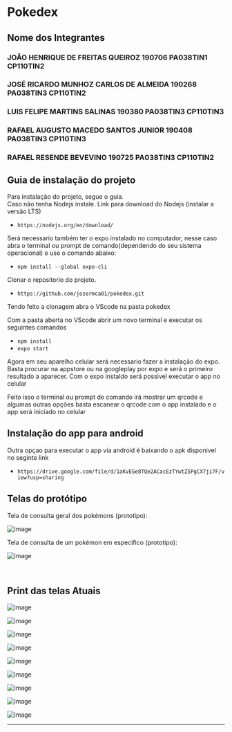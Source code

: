 # Pokedex

## Nome dos Integrantes
### JOÃO HENRIQUE DE FREITAS QUEIROZ 190706 PA038TIN1 CP110TIN2 
### JOSÉ RICARDO MUNHOZ CARLOS DE ALMEIDA 190268 PA038TIN3 CP110TIN2 
### LUIS FELIPE MARTINS SALINAS 190380 PA038TIN3 CP110TIN3
### RAFAEL AUGUSTO MACEDO SANTOS JUNIOR 190408 PA038TIN3 CP110TIN3
### RAFAEL RESENDE BEVEVINO 190725 PA038TIN3 CP110TIN2 

## Guia de instalação do projeto
Para instalação do projeto, segue o guia. 
<br>
Caso não tenha Nodejs instale.
Link para download do Nodejs (instalar a versão LTS)
- ```https://nodejs.org/en/download/ ```

Será necessario também ter o expo instalado no computador, nesse caso abra o terminal ou prompt de comando(dependendo do seu sistema operacional) e use o comando abaixo:
- ``` npm install --global expo-cli ```

Clonar o repositorio do projeto.
- ``` https://github.com/josermca01/pokedex.git ```

Tendo feito a clonagem abra o VScode na pasta pokedex

Com a pasta aberta no VScode abrir um novo terminal e executar os seguintes comandos

- ``` npm install ```
- ``` expo start ```

Agora em seu aparelho celular será necessario fazer a instalação do expo. Basta procurar na appstore ou na googleplay por expo e será o primeiro resultado a aparecer. Com o expo instaldo será possivel executar o app no celular


Feito isso o terminal ou prompt de comando irá mostrar um qrcode e algumas outras opções basta escanear o qrcode com o app instalado e o app será iniciado no celular

## Instalação do app para android

Outra opçao para executar o app via android é baixando o apk disponivel no seginte link 

- ```https://drive.google.com/file/d/1aKvEGe8TQe2ACacEzTYwtZ5PgCX7ji7F/view?usp=sharing```

## Telas do protótipo

Tela de consulta geral dos pokémons (prototipo):


![image](https://user-images.githubusercontent.com/71042131/169939314-50b5bc6a-4046-4976-9d44-159aee67ad4e.png)


Tela de consulta de um pokémon em especifico (prototipo):

![image](https://user-images.githubusercontent.com/71042131/169939439-08b52f2e-db43-45bc-af9b-52688af33d66.png)


<br>


## Print das telas Atuais

![image](https://user-images.githubusercontent.com/71042131/173206150-a66a9240-317b-46e1-a037-55005fd4e3c9.png)

![image](https://user-images.githubusercontent.com/71042131/173206144-09b00945-2e65-4c1a-ba3f-27044d077fc1.png)

![image](https://user-images.githubusercontent.com/71042131/173206139-ed8d13a6-f27a-480d-a7d2-2db268ca727c.png)

![image](https://user-images.githubusercontent.com/71042131/173206176-f48f944c-856f-45bd-b73b-9a0b0f95e99a.png)

![image](https://user-images.githubusercontent.com/71042131/173206182-fc40ca05-e868-4d6f-b0f9-9359d4867353.png)

![image](https://user-images.githubusercontent.com/71042131/172740727-52bcc1de-5828-45c1-85c2-164722855027.png)

![image](https://user-images.githubusercontent.com/71042131/172740741-edc5b4d9-622d-4eeb-b82d-babebaf2af90.png)

![image](https://user-images.githubusercontent.com/71042131/172740760-9ada37f6-58bb-4e6c-98ec-2bda05e1be72.png)

![image](https://user-images.githubusercontent.com/71042131/173206131-06bf230b-3148-430a-b3b7-964c56b8a8ed.png)


---
